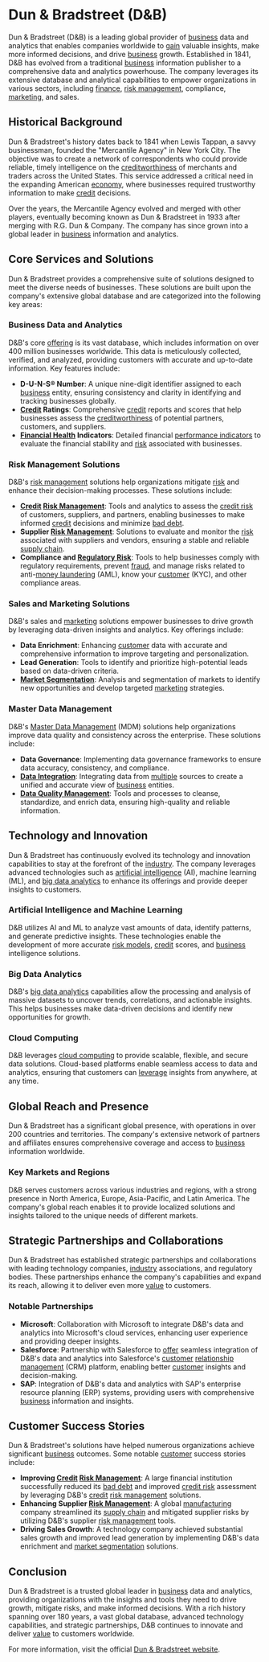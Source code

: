 # Dun & Bradstreet (D&B)

Dun & Bradstreet (D&B) is a leading global provider of [business](../b/business.md) data and analytics that enables companies worldwide to [gain](../g/gain.md) valuable insights, make more informed decisions, and drive [business](../b/business.md) growth. Established in 1841, D&B has evolved from a traditional [business](../b/business.md) information publisher to a comprehensive data and analytics powerhouse. The company leverages its extensive database and analytical capabilities to empower organizations in various sectors, including [finance](../f/finance.md), [risk management](../r/risk_management.md), compliance, [marketing](../m/marketing.md), and sales.

## Historical Background

Dun & Bradstreet's history dates back to 1841 when Lewis Tappan, a savvy businessman, founded the "Mercantile Agency" in New York City. The objective was to create a network of correspondents who could provide reliable, timely intelligence on the [creditworthiness](../c/creditworthiness.md) of merchants and traders across the United States. This service addressed a critical need in the expanding American [economy](../e/economy.md), where businesses required trustworthy information to make [credit](../c/credit.md) decisions.

Over the years, the Mercantile Agency evolved and merged with other players, eventually becoming known as Dun & Bradstreet in 1933 after merging with R.G. Dun & Company. The company has since grown into a global leader in [business](../b/business.md) information and analytics.

## Core Services and Solutions

Dun & Bradstreet provides a comprehensive suite of solutions designed to meet the diverse needs of businesses. These solutions are built upon the company's extensive global database and are categorized into the following key areas:

### Business Data and Analytics

D&B's core [offering](../o/offering.md) is its vast database, which includes information on over 400 million businesses worldwide. This data is meticulously collected, verified, and analyzed, providing customers with accurate and up-to-date information. Key features include:

- **D-U-N-S® Number**: A unique nine-digit identifier assigned to each [business](../b/business.md) entity, ensuring consistency and clarity in identifying and tracking businesses globally.
- **[Credit](../c/credit.md) Ratings**: Comprehensive [credit](../c/credit.md) reports and scores that help businesses assess the [creditworthiness](../c/creditworthiness.md) of potential partners, customers, and suppliers.
- **[Financial Health](../f/financial_health.md) Indicators**: Detailed financial [performance indicators](../p/performance_indicators.md) to evaluate the financial stability and [risk](../r/risk.md) associated with businesses.

### Risk Management Solutions

D&B's [risk management](../r/risk_management.md) solutions help organizations mitigate [risk](../r/risk.md) and enhance their decision-making processes. These solutions include:

- **[Credit](../c/credit.md) [Risk Management](../r/risk_management.md)**: Tools and analytics to assess the [credit risk](../c/credit_risk.md) of customers, suppliers, and partners, enabling businesses to make informed [credit](../c/credit.md) decisions and minimize [bad debt](../b/bad_debt.md).
- **Supplier [Risk Management](../r/risk_management.md)**: Solutions to evaluate and monitor the [risk](../r/risk.md) associated with suppliers and vendors, ensuring a stable and reliable [supply chain](../s/supply_chain.md).
- **Compliance and [Regulatory Risk](../r/regulatory_risk.md)**: Tools to help businesses comply with regulatory requirements, prevent [fraud](../f/fraud.md), and manage risks related to anti-[money laundering](../m/money_laundering.md) (AML), know your [customer](../c/customer.md) (KYC), and other compliance areas.

### Sales and Marketing Solutions

D&B's sales and [marketing](../m/marketing.md) solutions empower businesses to drive growth by leveraging data-driven insights and analytics. Key offerings include:

- **Data Enrichment**: Enhancing [customer](../c/customer.md) data with accurate and comprehensive information to improve targeting and personalization.
- **Lead Generation**: Tools to identify and prioritize high-potential leads based on data-driven criteria.
- **[Market Segmentation](../m/market_segmentation.md)**: Analysis and segmentation of markets to identify new opportunities and develop targeted [marketing](../m/marketing.md) strategies.

### Master Data Management

D&B's [Master Data Management](../m/master_data_management_in_trading.md) (MDM) solutions help organizations improve data quality and consistency across the enterprise. These solutions include:

- **Data Governance**: Implementing data governance frameworks to ensure data accuracy, consistency, and compliance.
- **[Data Integration](../d/data_integration.md)**: Integrating data from [multiple](../m/multiple.md) sources to create a unified and accurate view of [business](../b/business.md) entities.
- **[Data Quality Management](../d/data_quality_management.md)**: Tools and processes to cleanse, standardize, and enrich data, ensuring high-quality and reliable information.

## Technology and Innovation

Dun & Bradstreet has continuously evolved its technology and innovation capabilities to stay at the forefront of the [industry](../i/industry.md). The company leverages advanced technologies such as [artificial intelligence](../a/artificial_intelligence_in_trading.md) (AI), machine learning (ML), and [big data analytics](../b/big_data_analytics_in_trading.md) to enhance its offerings and provide deeper insights to customers.

### Artificial Intelligence and Machine Learning

D&B utilizes AI and ML to analyze vast amounts of data, identify patterns, and generate predictive insights. These technologies enable the development of more accurate [risk models](../r/risk_models_in_trading.md), [credit](../c/credit.md) scores, and [business](../b/business.md) intelligence solutions.

### Big Data Analytics

D&B's [big data analytics](../b/big_data_analytics_in_trading.md) capabilities allow the processing and analysis of massive datasets to uncover trends, correlations, and actionable insights. This helps businesses make data-driven decisions and identify new opportunities for growth.

### Cloud Computing

D&B leverages [cloud computing](../c/cloud_computing_in_trading.md) to provide scalable, flexible, and secure data solutions. Cloud-based platforms enable seamless access to data and analytics, ensuring that customers can [leverage](../l/leverage.md) insights from anywhere, at any time.

## Global Reach and Presence

Dun & Bradstreet has a significant global presence, with operations in over 200 countries and territories. The company's extensive network of partners and affiliates ensures comprehensive coverage and access to [business](../b/business.md) information worldwide.

### Key Markets and Regions

D&B serves customers across various industries and regions, with a strong presence in North America, Europe, Asia-Pacific, and Latin America. The company's global reach enables it to provide localized solutions and insights tailored to the unique needs of different markets.

## Strategic Partnerships and Collaborations

Dun & Bradstreet has established strategic partnerships and collaborations with leading technology companies, [industry](../i/industry.md) associations, and regulatory bodies. These partnerships enhance the company's capabilities and expand its reach, allowing it to deliver even more [value](../v/value.md) to customers.

### Notable Partnerships

- **Microsoft**: Collaboration with Microsoft to integrate D&B's data and analytics into Microsoft's cloud services, enhancing user experience and providing deeper insights.
- **Salesforce**: Partnership with Salesforce to [offer](../o/offer.md) seamless integration of D&B's data and analytics into Salesforce's [customer](../c/customer.md) [relationship management](../r/relationship_management.md) (CRM) platform, enabling better [customer](../c/customer.md) insights and decision-making.
- **SAP**: Integration of D&B's data and analytics with SAP's enterprise resource planning (ERP) systems, providing users with comprehensive [business](../b/business.md) information and insights.

## Customer Success Stories

Dun & Bradstreet's solutions have helped numerous organizations achieve significant [business](../b/business.md) outcomes. Some notable [customer](../c/customer.md) success stories include:

- **Improving [Credit](../c/credit.md) [Risk Management](../r/risk_management.md)**: A large financial institution successfully reduced its [bad debt](../b/bad_debt.md) and improved [credit risk](../c/credit_risk.md) assessment by leveraging D&B's [credit](../c/credit.md) [risk management](../r/risk_management.md) solutions.
- **Enhancing Supplier [Risk Management](../r/risk_management.md)**: A global [manufacturing](../m/manufacturing.md) company streamlined its [supply chain](../s/supply_chain.md) and mitigated supplier risks by utilizing D&B's supplier [risk management](../r/risk_management.md) tools.
- **Driving Sales Growth**: A technology company achieved substantial sales growth and improved lead generation by implementing D&B's data enrichment and [market segmentation](../m/market_segmentation.md) solutions.

## Conclusion

Dun & Bradstreet is a trusted global leader in [business](../b/business.md) data and analytics, providing organizations with the insights and tools they need to drive growth, mitigate risks, and make informed decisions. With a rich history spanning over 180 years, a vast global database, advanced technology capabilities, and strategic partnerships, D&B continues to innovate and deliver [value](../v/value.md) to customers worldwide.

For more information, visit the official [Dun & Bradstreet website](https://www.dnb.com).